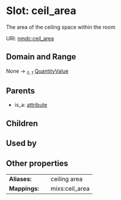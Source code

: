 
# Slot: ceil_area


The area of the ceiling space within the room

URI: [nmdc:ceil_area](https://microbiomedata/meta/ceil_area)


## Domain and Range

None &#8594;  <sub>0..1</sub> [QuantityValue](QuantityValue.md)

## Parents

 *  is_a: [attribute](attribute.md)

## Children


## Used by


## Other properties

|  |  |  |
| --- | --- | --- |
| **Aliases:** | | ceiling area |
| **Mappings:** | | mixs:ceil_area |

